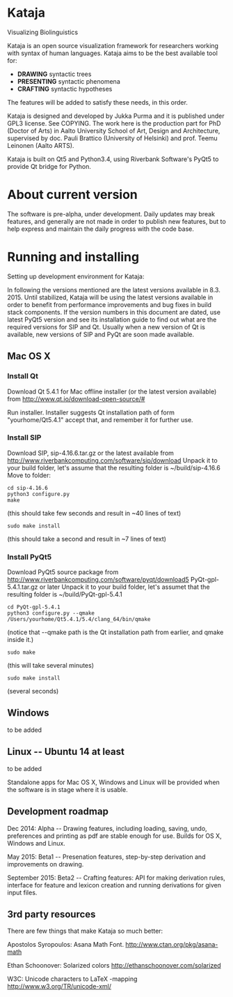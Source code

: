 # Kataja

Visualizing Biolinguistics

Kataja is an open source visualization framework for researchers working with syntax of human languages. 
Kataja aims to be the best available tool for:

 - **DRAWING** syntactic trees
 - **PRESENTING** syntactic phenomena
 - **CRAFTING** syntactic hypotheses

The features will be added to satisfy these needs, in this order.

Kataja is designed and developed by Jukka Purma and it is published under GPL3 license. See COPYING.
The work here is the production part for PhD (Doctor of Arts) in Aalto University School of Art, Design and Architecture, supervised by doc. Pauli Brattico (University of Helsinki) and prof. Teemu Leinonen (Aalto ARTS). 

Kataja is built on Qt5 and Python3.4, using Riverbank Software's PyQt5 to provide Qt bridge for Python.


# About current version

The software is pre-alpha, under development. Daily updates may break features, and generally are not made in order to publish new features, but to help express and maintain the daily progress with the code base.  

# Running and installing

Setting up development environment for Kataja:

In following the versions mentioned are the latest versions available in 8.3. 2015. Until stabilized, Kataja will be using the latest versions available in order to benefit from performance improvements and bug fixes in build stack components. If the version numbers in this document are dated, use latest PyQt5 version and see its installation guide to find out what are the required versions for SIP and Qt. Usually when a new version of Qt is available, new versions of SIP and PyQt are soon made available.    

## Mac OS X ##

### Install Qt ###

Download Qt 5.4.1 for Mac offline installer (or the latest version available) from http://www.qt.io/download-open-source/#

Run installer. Installer suggests Qt installation path of form "yourhome/Qt5.4.1"  accept that, and remember it for further use.

### Install SIP ###

Download SIP, sip-4.16.6.tar.gz or the latest available from http://www.riverbankcomputing.com/software/sip/download
Unpack it to your build folder, let's assume that the resulting folder is ~/build/sip-4.16.6
Move to folder:

    cd sip-4.16.6
    python3 configure.py 
    make
(this should take few seconds and result in ~40 lines of text)

    sudo make install

(this should take a second and result in ~7 lines of text)

### Install PyQt5 ###
Download PyQt5 source package from http://www.riverbankcomputing.com/software/pyqt/download5
PyQt-gpl-5.4.1.tar.gz or later
Unpack it to your build folder, let's assumet that the resulting folder is ~/build/PyQt-gpl-5.4.1

    cd PyQt-gpl-5.4.1
    python3 configure.py --qmake /Users/yourhome/Qt5.4.1/5.4/clang_64/bin/qmake 

(notice that --qmake path is the Qt installation path from earlier, and qmake inside it.)

    sudo make

(this will take several minutes)

    sudo make install

(several seconds)

## Windows ##

to be added

## Linux -- Ubuntu 14 at least ##

to be added

  
  
Standalone apps for Mac OS X, Windows and Linux will be provided when the software is in stage where it is usable.

Development roadmap
-------------------

Dec 2014: Alpha -- Drawing features, including loading, saving, undo, preferences and printing as pdf are stable enough for use.
Builds for OS X, Windows and Linux.

May 2015: Beta1 -- Presenation features, step-by-step derivation and improvements on drawing.

September 2015: Beta2 -- Crafting features: API for making derivation rules, interface for feature and lexicon creation and running derivations for given input files.


3rd party resources
-------------------

There are few things that make Kataja so much better:

Apostolos Syropoulos: Asana Math Font.
http://www.ctan.org/pkg/asana-math

Ethan Schoonover: Solarized colors 
http://ethanschoonover.com/solarized

W3C: Unicode characters to LaTeX -mapping
http://www.w3.org/TR/unicode-xml/ 